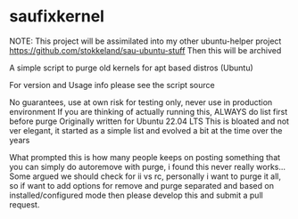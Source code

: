 # saufixkernel

NOTE: This project will be assimilated into my other ubuntu-helper project
      https://github.com/stokkeland/sau-ubuntu-stuff
      Then this will be archived

A simple script to purge old kernels for apt based distros (Ubuntu)

For version and Usage info please see the script source

No guarantees, use at own risk for testing only, never use in production environment
If you are thinking of actually running this, ALWAYS do list first before purge
Originally written for Ubuntu 22.04 LTS
This is bloated and not ver elegant, it started as a simple list and evolved a bit at 
the time over the years

What prompted this is how many people keeps on posting something that you can simply
do autoremove with purge, i found this never really works...
Some argued we should check for ii vs rc, personally i want to purge it all, so if
want to add options for remove and purge separated and based on installed/configured
mode then please develop this and submit a pull request.
